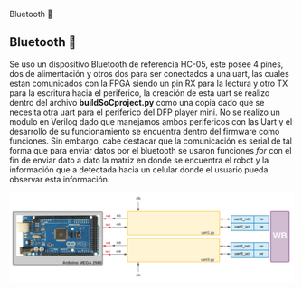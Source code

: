 Bluetooth  :arrows_counterclockwise:
## Bluetooth :calling:
Se uso un dispositivo Bluetooth de referencia HC-05, este posee 4 pines, dos de alimentación y otros dos para ser conectados a una uart, las cuales estan comunicados con la FPGA siendo un pin RX para la lectura y otro TX para la escritura hacia el periferico, la creación de esta uart se realizo dentro del archivo **buildSoCproject.py** como una copia dado que se necesita otra uart para el periferico del DFP player mini. No se realizo un modulo en Verilog dado que manejamos ambos perifericos con las Uart y el desarrollo de su funcionamiento se encuentra dentro del firmware como funciones. Sin embargo, cabe destacar que la comunicación es serial de tal forma que para enviar datos por el bluetooth se usaron funciones *for* con el fin de enviar dato a dato la matriz en donde se encuentra el robot y la información que a detectada hacia un celular donde el usuario pueda observar esta información.

![Screenshot](/Imagenes/Bluetooth.png)
